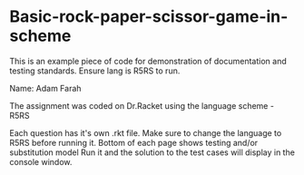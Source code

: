 # Basic-rock-paper-scissor-game-in-scheme
This is an example piece of code for demonstration of documentation and testing standards. Ensure lang is R5RS to run.

Name: Adam Farah 

The assignment was coded on 
Dr.Racket using the language scheme - R5RS


Each question has it's own .rkt file.
Make sure to change the language to R5RS before running it.
Bottom of each page shows testing and/or substitution model 
Run it and the solution to the test cases will display in the console window. 

